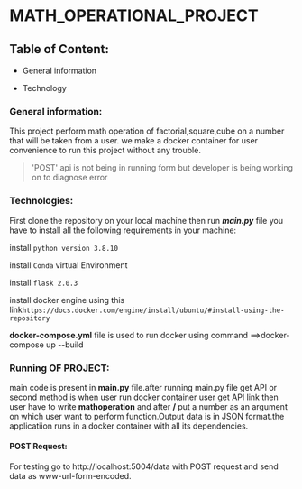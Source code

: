 # MATH_OPERATIONAL_PROJECT
## Table of Content:
- General information

- Technology

### General information:
This project perform math operation of factorial,square,cube on 
a number that will be taken from a user.
we make a docker container for user convenience to run this project 
without any trouble.

>'POST' api is not being in running form but developer is being 
> working on to diagnose error

### Technologies:
First clone the repository on your local machine  then run ***main.py***
file you have to install all the following requirements in your machine:

install ```python version 3.8.10```

install ```Conda``` virtual Environment

install ```flask 2.0.3```

install docker engine using this link```https://docs.docker.com/engine/install/ubuntu/#install-using-the-repository``` 
 
**docker-compose.yml** file is used to run docker using command ==>docker-compose up --build
### Running OF PROJECT:
main code is present in **main.py** file.after running main.py 
file get API or second method is when user run docker container
user get API link then user have to write **mathoperation** and 
after **/** put a number as an argument  on which user want to perform function.Output data is in JSON  format.the applicatiion runs in a docker container with all its dependencies. 
#### POST Request:
 For testing go to http://localhost:5004/data with POST request 
 and send data as www-url-form-encoded.